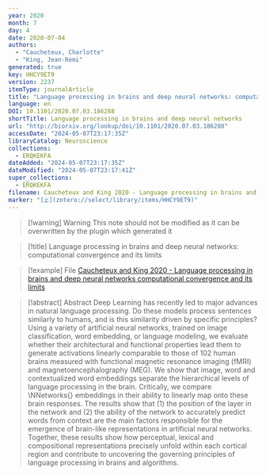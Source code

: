 ```yaml
---
year: 2020
month: 7
day: 4
date: 2020-07-04
authors:
  - "Caucheteux, Charlotte"
  - "King, Jean-Remi"
generated: true
key: HHCY9ET9
version: 2237
itemType: journalArticle
title: "Language processing in brains and deep neural networks: computational convergence and its limits"
language: en
DOI: 10.1101/2020.07.03.186288
shortTitle: Language processing in brains and deep neural networks
url: "http://biorxiv.org/lookup/doi/10.1101/2020.07.03.186288"
accessDate: "2024-05-07T23:17:35Z"
libraryCatalog: Neuroscience
collections:
  - ERQKEKFA
dateAdded: "2024-05-07T23:17:35Z"
dateModified: "2024-05-07T23:17:41Z"
super_collections:
  - ERQKEKFA
filename: Caucheteux and King 2020 - Language processing in brains and deep neural networks computational convergence and its limits
marker: "[🇿](zotero://select/library/items/HHCY9ET9)"
---
```


>[!warning] Warning
> This note should not be modified as it can be overwritten by the plugin which generated it

> [!title] Language processing in brains and deep neural networks: computational convergence and its limits

> [!example] File
> [Caucheteux and King 2020 - Language processing in brains and deep neural networks computational convergence and its limits](Caucheteux%20and%20King%202020%20-%20Language%20processing%20in%20brains%20and%20deep%20neural%20networks%20computational%20convergence%20and%20its%20limits.pdf)

> [!abstract] Abstract
> Deep Learning has recently led to major advances in natural language processing. Do these models process sentences similarly to humans, and is this similarity driven by specific principles? Using a variety of artificial neural networks, trained on image classification, word embedding, or language modeling, we evaluate whether their architectural and functional properties lead them to generate activations linearly comparable to those of 102 human brains measured with functional magnetic resonance imaging (fMRI) and magnetoencephalography (MEG). We show that image, word and contextualized word embeddings separate the hierarchical levels of language processing in the brain. Critically, we compare \NNetworks{} embeddings in their ability to linearly map onto these brain responses. The results show that (1) the position of the layer in the network and (2) the ability of the network to accurately predict words from context are the main factors responsible for the emergence of brain-like representations in artificial neural networks. Together, these results show how perceptual, lexical and compositional representations precisely unfold within each cortical region and contribute to uncovering the governing principles of language processing in brains and algorithms.

